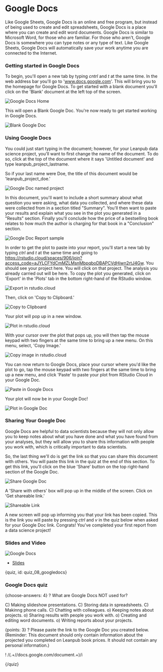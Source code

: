 # Google Docs

Like Google Sheets, Google Docs is an online and free program, but instead of being used to create and edit spreadsheets, Google Docs is a place where you can create and edit word documents. Google Docs is similar to Microsoft Word, for those who are familiar. For those who aren't, Google Docs is somewhere you can type notes or any type of text. Like Google Sheets, Google Docs will automatically save your work anytime you are connected to the Internet.  

### Getting started in Google Docs
To begin, you'll open a new tab by typing _cntrl_ and _t_ at the same time. In the web address bar you'll go to 'www.docs.google.com'. This will bring you to the homepage for Google Docs. To get started with a blank document you'll click on the 'Blank' document at the left top of the screen.

![Google Docs Home](images/08_googledocs/08_cdsintro_googledocs-1.png)

This will open a Blank Google Doc. You're now ready to get started working in Google Docs.

![Blank Google Doc](images/08_googledocs/08_cdsintro_googledocs-2.png)

### Using Google Docs

You could just start typing in the document; however, for your Leanpub data science project, you'll want to first change the name of the document. To do so, click at the top of the document where it says 'Untitled document' and type leanpub_project_lastname.
 
So if your last name were Doe, the title of this document would be 'leanpub_project_doe.'

![Google Doc named project](images/08_googledocs/08_cdsintro_googledocs-3.png)

In this document, you'll want to include a short summary about what question you were asking, what data you collected, and where these data were collected from in a section titled "Summary". You'll then want to paste your results and explain what you see in the plot you generated in a "Results" section. Finally you'll conclude how the price of a bestselling book relates to how much the author is charging for that book in a "Conclusion" section.

![Google Doc Report sample](images/08_googledocs/08_cdsintro_googledocs-4.png)

In order to get the plot to paste into your report, you'll start a new tab by typing _ctrl_ and _t_ at the same time and going to https://rstudio.cloud/spaces/906/join?access_code=aJYLCFYdCmMZLMsnMbpqboDBAPCVdHiwn2rtJ4Gw. You should see your project here. You will click on that project. The analysis you already carried out will be here. To copy the plot you generated, click on 'Export' in the 'Plots' tab in the bottom right-hand of the RStudio window. 

![Export in rstudio.cloud](images/08_googledocs/08_cdsintro_googledocs-5.png)

Then, click on 'Copy to Clipboard.' 

![Copy to Clipboard](images/08_googledocs/08_cdsintro_googledocs-6.png)

Your plot will pop up in a new window.

![Plot in rstudio.cloud](images/08_googledocs/08_cdsintro_googledocs-7.png)

With your cursor over the plot that pops up, you will then tap the mouse keypad with two fingers at the same time to bring up a new menu. On this menu, select, 'Copy Image.' 

![Copy image in rstudio.cloud](images/08_googledocs/08_cdsintro_googledocs-8.png)

You can now return to Google Docs, place your cursor where you'd like the plot to go, tap the mouse keypad with two fingers at the same time to bring up a new menu, and click 'Paste' to paste your plot from RStudio Cloud in your Google Doc.

![Paste in Google Docs](images/08_googledocs/08_cdsintro_googledocs-9.png)

Your plot will now be in your Google Doc!

![Plot in Google Doc](images/08_googledocs/08_cdsintro_googledocs-10.png)

### Sharing Your Google Doc

Google Docs are helpful to data scientists because they will not only allow you to keep notes about what you have done and what you have found from your analyses, but they will allow you to share this information with people you work with, which is critically important to data scientists.

So, the last thing we'll do is get the link so that you can share this document with others. You will paste this link in the quiz at the end of this section. To get this link, you'll click on the blue 'Share' button on the top right-hand section of the Google Doc. 

![Share Google Doc](images/08_googledocs/08_cdsintro_googledocs-11.png)


A 'Share with others' box will pop up in the middle of the screen. Click on 'Get shareable link.' 

![Shareable Link](images/08_googledocs/08_cdsintro_googledocs-12.png)

A new screen will pop up informing you that your link has been copied. This is the link you will paste by pressing _ctrl_ and _v_ in the quiz below when asked for your Google Doc link. Congrats! You've completed your first report from a data science project!

### Slides and Video

![Google Docs](https://www.youtube.com/watch?v=-4voj_XiSq0)

* [Slides](https://docs.google.com/presentation/d/13arBfuP1WFhTca0XCZNMBB7G1gxn8ZCJhpxsqdpDz_A/edit?usp=sharing)


{quiz, id: quiz_08_googledocs}

### Google Docs quiz

{choose-answers: 4}
? What are Google Docs NOT used for?

C) Making slideshow presentations.
C) Storing data in spreadsheets.
C) Makinng phone calls.
C) Chatting with colleagues.
o) Keeping notes about projects. 
o) Sharing results with people you work with.
o) Creating and editing word documents.
o) Writing reports about your projects.


{points: 3}
? Please paste the link to the Google Doc you created below. (Reminder: This document should only contain information about the projected you completed on Leanpub book prices. It should not contain any personal information.)

! /(.+\/\/docs.google.com\/document.+)/i


{/quiz}
